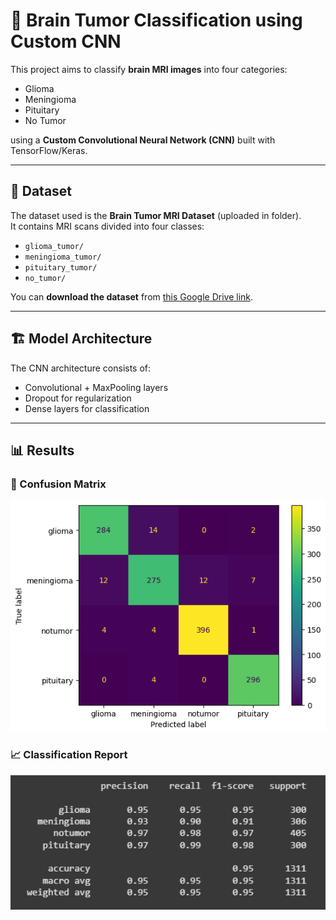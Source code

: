 # 🧠 Brain Tumor Classification using Custom CNN

This project aims to classify **brain MRI images** into four categories:
- Glioma
- Meningioma
- Pituitary
- No Tumor

using a **Custom Convolutional Neural Network (CNN)** built with TensorFlow/Keras.

---

## 📂 Dataset

The dataset used is the **Brain Tumor MRI Dataset** (uploaded in folder).  
It contains MRI scans divided into four classes:

- `glioma_tumor/`
- `meningioma_tumor/`
- `pituitary_tumor/`
- `no_tumor/`

You can **download the dataset** from [this Google Drive link](https://drive.google.com/drive/folders/1NlEkHOOvoBK5eAHU84cLwpcVMHU27MfX?usp=sharing).


---

## 🏗️ Model Architecture
The CNN architecture consists of:
- Convolutional + MaxPooling layers
- Dropout for regularization
- Dense layers for classification

---

## 📊 Results

### 🧩 Confusion Matrix
<img src="Results/Confusion Matrix.png" alt="Confusion Matrix" width="600"/>

### 📈 Classification Report
<img src="Results/Classification Report.png" alt="Classification Report" width="600"/>
